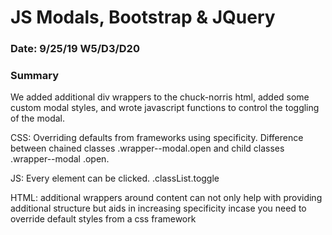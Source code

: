 # JS Modals, Bootstrap & JQuery

### Date: 9/25/19 W5/D3/D20

### Summary

We added additional div wrappers to the chuck-norris html, added some custom modal styles, and wrote javascript functions to control the toggling of the modal.

CSS: Overriding defaults from frameworks using specificity. Difference between chained classes .wrapper--modal.open and child classes .wrapper--modal .open.

JS: Every element can be clicked. 
.classList.toggle

HTML: additional wrappers around content can not only help with providing additional structure but aids in increasing specificity incase you need to override default styles from a css framework